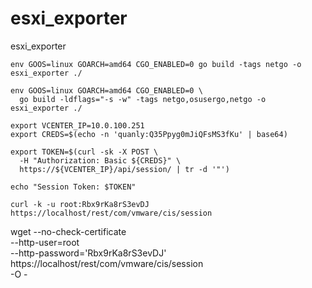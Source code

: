 # esxi_exporter
esxi_exporter

```
env GOOS=linux GOARCH=amd64 CGO_ENABLED=0 go build -tags netgo -o esxi_exporter ./

env GOOS=linux GOARCH=amd64 CGO_ENABLED=0 \
  go build -ldflags="-s -w" -tags netgo,osusergo,netgo -o esxi_exporter ./
```

```
export VCENTER_IP=10.0.100.251
export CREDS=$(echo -n 'quanly:Q35Ppyg0mJiQFsMS3fKu' | base64)

export TOKEN=$(curl -sk -X POST \
  -H "Authorization: Basic ${CREDS}" \
  https://${VCENTER_IP}/api/session/ | tr -d '"')

echo "Session Token: $TOKEN"

curl -k -u root:Rbx9rKa8rS3evDJ https://localhost/rest/com/vmware/cis/session
```
wget --no-check-certificate \
     --http-user=root \
     --http-password='Rbx9rKa8rS3evDJ' \
     https://localhost/rest/com/vmware/cis/session \
     -O -